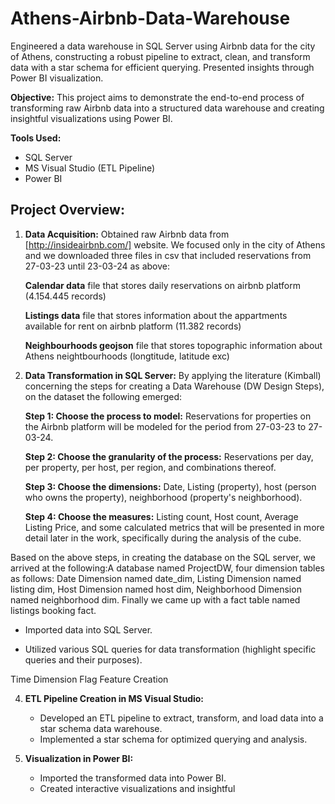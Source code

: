 # Athens-Airbnb-Data-Warehouse
Engineered a data warehouse in SQL Server using Airbnb data for the city of Athens, constructing a robust pipeline to extract, clean, and transform data with a star schema for efficient querying. Presented insights through Power BI visualization.

**Objective:**
This project aims to demonstrate the end-to-end process of transforming raw Airbnb data into a structured data warehouse and creating insightful visualizations using Power BI.

**Tools Used:**
- SQL Server
- MS Visual Studio (ETL Pipeline)
- Power BI

## Project Overview:
1. **Data Acquisition:** 
   Obtained raw Airbnb data from [http://insideairbnb.com/] website. We focused only in the city of Athens and we downloaded three files in csv that included reservations from 27-03-23 until 23-03-24 as  above:
   
    **Calendar data** file that stores daily reservations on airbnb platform (4.154.445 records)

    **Listings data** file that stores information about the appartments available for rent on airbnb platform (11.382 records)

    **Neighbourhoods geojson** file that stores topographic information about Athens neightbourhoods (longtitude, latitude exc)

2. **Data Transformation in SQL Server:** By applying the literature (Kimball) concerning the steps for creating a Data Warehouse (DW Design Steps), on the dataset the following emerged:

      **Step 1: Choose the process to model:** Reservations for properties on the Airbnb platform will be modeled for the period from 27-03-23 to 27-03-24.

      **Step 2: Choose the granularity of the process:** Reservations per day, per property, per host, per region, and combinations thereof.

      **Step 3: Choose the dimensions:** Date, Listing (property), host (person who owns the property), neighborhood (property's neighborhood).

      **Step 4: Choose the measures:** Listing count, Host count, Average Listing Price, and some calculated metrics that will be presented in more detail later in the work, specifically during the                 analysis of the cube.

Based on the above steps, in creating the database on the SQL server, we arrived at the following:A database named ProjectDW, four dimension tables as follows: Date Dimension named date_dim, Listing Dimension named listing dim, Host Dimension named host dim, Neighborhood Dimension named neighborhood dim. Finally we came up with a fact table named listings booking fact.
  
   - Imported data into SQL Server.
   
   - Utilized various SQL queries for data transformation (highlight specific queries and their purposes).


Time Dimension
Flag 
Feature Creation









4. **ETL Pipeline Creation in MS Visual Studio:**
   - Developed an ETL pipeline to extract, transform, and load data into a star schema data warehouse.
   - Implemented a star schema for optimized querying and analysis.

5. **Visualization in Power BI:**
   - Imported the transformed data into Power BI.
   - Created interactive visualizations and insightful


